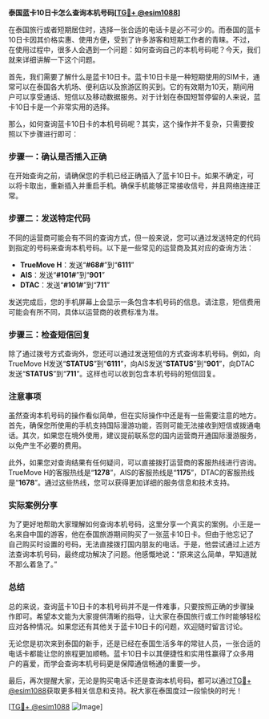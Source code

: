 **泰国蓝卡10日卡怎么查询本机号码[[TG💪+ @esim1088](https://t.me/s/esim1088)]**

在泰国旅行或者短期居住时，选择一张合适的电话卡是必不可少的。而泰国的蓝卡10日卡因其价格实惠、使用方便，受到了许多游客和短期工作者的青睐。不过，在使用过程中，很多人会遇到一个问题：如何查询自己的本机号码呢？今天，我们就来详细讲解一下这个问题。

首先，我们需要了解什么是蓝卡10日卡。蓝卡10日卡是一种短期使用的SIM卡，通常可以在泰国各大机场、便利店以及旅游区购买到。它的有效期为10天，期间用户可以享受通话、短信以及移动数据服务。对于计划在泰国短暂停留的人来说，蓝卡10日卡是一个非常实用的选择。

那么，如何查询蓝卡10日卡的本机号码呢？其实，这个操作并不复杂，只需要按照以下步骤进行即可：

### 步骤一：确认是否插入正确

在开始查询之前，请确保您的手机已经正确插入了蓝卡10日卡。如果不确定，可以将卡取出，重新插入并重启手机。确保手机能够正常接收信号，并且网络连接正常。

### 步骤二：发送特定代码

不同的运营商可能会有不同的查询方式，但一般来说，您可以通过发送特定的代码到指定的号码来查询本机号码。以下是一些常见的运营商及其对应的查询方法：

- **TrueMove H**：发送“**#68#**”到“**6111**”
- **AIS**：发送“**#101#**”到“**901**”
- **DTAC**：发送“**#101#**”到“**711**”

发送完成后，您的手机屏幕上会显示一条包含本机号码的信息。请注意，短信费用可能会有所不同，具体以运营商的收费标准为准。

### 步骤三：检查短信回复

除了通过拨号方式查询外，您还可以通过发送短信的方式查询本机号码。例如，向TrueMove H发送“**STATUS**”到“**6111**”，向AIS发送“**STATUS**”到“**901**”，向DTAC发送“**STATUS**”到“**711**”。这样也可以收到包含本机号码的短信回复。

### 注意事项

虽然查询本机号码的操作看似简单，但在实际操作中还是有一些需要注意的地方。首先，确保您所使用的手机支持国际漫游功能，否则可能无法接收到短信或拨通电话。其次，如果您在境外使用，建议提前联系您的国内运营商开通国际漫游服务，以免产生不必要的费用。

此外，如果您对查询结果有任何疑问，可以直接拨打运营商的客服热线进行咨询。TrueMove H的客服热线是“**1278**”，AIS的客服热线是“**1175**”，DTAC的客服热线是“**1678**”。通过这些热线，您可以获得更加详细的服务信息和技术支持。

### 实际案例分享

为了更好地帮助大家理解如何查询本机号码，这里分享一个真实的案例。小王是一名来自中国的游客，他在泰国旅游期间购买了一张蓝卡10日卡。但由于他忘记了自己购买时设置的号码，无法直接拨打国内朋友的电话。于是，他尝试通过上述方法查询本机号码，最终成功解决了问题。他感慨地说：“原来这么简单，早知道就不那么着急了。”

### 总结

总的来说，查询蓝卡10日卡的本机号码并不是一件难事，只要按照正确的步骤操作即可。希望本文能为大家提供清晰的指导，让大家在泰国旅行或工作时能够轻松应对各种情况。如果您还有其他关于蓝卡10日卡的问题，欢迎随时留言讨论。

无论您是初次来到泰国的新手，还是已经在泰国生活多年的常驻人员，一张合适的电话卡都能让您的旅程更加顺畅。蓝卡10日卡以其便捷性和实用性赢得了众多用户的喜爱，而学会查询本机号码更是保障通信畅通的重要一步。

最后，再次提醒大家，无论是购买电话卡还是查询本机号码，都可以通过[TG💪+ @esim1088](https://t.me/s/esim1088)获取更多相关信息和支持。祝大家在泰国度过一段愉快的时光！

[[TG💪+ @esim1088](https://t.me/s/esim1088) ![Image](https://i.postimg.cc/4NQfJmqS/Snipaste-2025-05-13-00-14-12.png)]